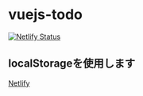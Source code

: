 # vuejs-todo

[![Netlify Status](https://api.netlify.com/api/v1/badges/28fa713b-e68a-413a-8ed7-6742c4d51331/deploy-status)](https://app.netlify.com/sites/hokko4-vuejs-todo/deploys)

## localStorageを使用します

[Netlify](https://hokko4-vuejs-todo.netlify.com/)